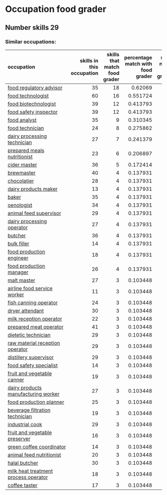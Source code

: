 # Occupation food grader
## Number skills 29
### Similar occupations:
| occupation                                                                      |   skills in this occupation |   skills that match food grader |   percentage match with food grader |   skills not in food grader |
|:--------------------------------------------------------------------------------|----------------------------:|--------------------------------:|------------------------------------:|----------------------------:|
| [food regulatory advisor](food_regulatory_advisor.md)                           |                          35 |                              18 |                            0.62069  |                          17 |
| [food technologist](food_technologist.md)                                       |                          60 |                              16 |                            0.551724 |                          44 |
| [food biotechnologist](food_biotechnologist.md)                                 |                          39 |                              12 |                            0.413793 |                          27 |
| [food safety inspector](food_safety_inspector.md)                               |                          39 |                              12 |                            0.413793 |                          27 |
| [food analyst](food_analyst.md)                                                 |                          35 |                               9 |                            0.310345 |                          26 |
| [food technician](food_technician.md)                                           |                          24 |                               8 |                            0.275862 |                          16 |
| [dairy processing technician](dairy_processing_technician.md)                   |                          27 |                               7 |                            0.241379 |                          20 |
| [prepared meals nutritionist](prepared_meals_nutritionist.md)                   |                          23 |                               6 |                            0.206897 |                          17 |
| [cider master](cider_master.md)                                                 |                          36 |                               5 |                            0.172414 |                          31 |
| [brewmaster](brewmaster.md)                                                     |                          40 |                               4 |                            0.137931 |                          36 |
| [chocolatier](chocolatier.md)                                                   |                          28 |                               4 |                            0.137931 |                          24 |
| [dairy products maker](dairy_products_maker.md)                                 |                          13 |                               4 |                            0.137931 |                           9 |
| [baker](baker.md)                                                               |                          35 |                               4 |                            0.137931 |                          31 |
| [oenologist](oenologist.md)                                                     |                          34 |                               4 |                            0.137931 |                          30 |
| [animal feed supervisor](animal_feed_supervisor.md)                             |                          29 |                               4 |                            0.137931 |                          25 |
| [dairy processing operator](dairy_processing_operator.md)                       |                          27 |                               4 |                            0.137931 |                          23 |
| [butcher](butcher.md)                                                           |                          36 |                               4 |                            0.137931 |                          32 |
| [bulk filler](bulk_filler.md)                                                   |                          14 |                               4 |                            0.137931 |                          10 |
| [food production engineer](food_production_engineer.md)                         |                          18 |                               4 |                            0.137931 |                          14 |
| [food production manager](food_production_manager.md)                           |                          26 |                               4 |                            0.137931 |                          22 |
| [malt master](malt_master.md)                                                   |                          27 |                               3 |                            0.103448 |                          24 |
| [airline food service worker](airline_food_service_worker.md)                   |                          11 |                               3 |                            0.103448 |                           8 |
| [fish canning operator](fish_canning_operator.md)                               |                          24 |                               3 |                            0.103448 |                          21 |
| [dryer attendant](dryer_attendant.md)                                           |                          30 |                               3 |                            0.103448 |                          27 |
| [milk reception operator](milk_reception_operator.md)                           |                          22 |                               3 |                            0.103448 |                          19 |
| [prepared meat operator](prepared_meat_operator.md)                             |                          41 |                               3 |                            0.103448 |                          38 |
| [dietetic technician](dietetic_technician.md)                                   |                          29 |                               3 |                            0.103448 |                          26 |
| [raw material reception operator](raw_material_reception_operator.md)           |                          29 |                               3 |                            0.103448 |                          26 |
| [distillery supervisor](distillery_supervisor.md)                               |                          29 |                               3 |                            0.103448 |                          26 |
| [food safety specialist](food_safety_specialist.md)                             |                          14 |                               3 |                            0.103448 |                          11 |
| [fruit and vegetable canner](fruit_and_vegetable_canner.md)                     |                          19 |                               3 |                            0.103448 |                          16 |
| [dairy products manufacturing worker](dairy_products_manufacturing_worker.md)   |                          27 |                               3 |                            0.103448 |                          24 |
| [food production planner](food_production_planner.md)                           |                          25 |                               3 |                            0.103448 |                          22 |
| [beverage filtration technician](beverage_filtration_technician.md)             |                          19 |                               3 |                            0.103448 |                          16 |
| [industrial cook](industrial_cook.md)                                           |                          29 |                               3 |                            0.103448 |                          26 |
| [fruit and vegetable preserver](fruit_and_vegetable_preserver.md)               |                          16 |                               3 |                            0.103448 |                          13 |
| [green coffee coordinator](green coffee coordinator.md)                         |                          14 |                               3 |                            0.103448 |                          11 |
| [animal feed nutritionist](animal_feed_nutritionist.md)                         |                          20 |                               3 |                            0.103448 |                          17 |
| [halal butcher](halal_butcher.md)                                               |                          30 |                               3 |                            0.103448 |                          27 |
| [milk heat treatment process operator](milk_heat_treatment_process_operator.md) |                          18 |                               3 |                            0.103448 |                          15 |
| [coffee taster](coffee_taster.md)                                               |                          17 |                               3 |                            0.103448 |                          14 |
